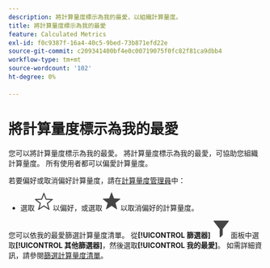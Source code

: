 ```yaml
---
description: 將計算量度標示為我的最愛，以組織計算量度。
title: 將計算量度標示為我的最愛
feature: Calculated Metrics
exl-id: f0c9387f-16a4-40c5-9bed-73b871efd22e
source-git-commit: c209341400bf4e0c00719075f0fc82f81ca9dbb4
workflow-type: tm+mt
source-wordcount: '102'
ht-degree: 0%

---
```


# 將計算量度標示為我的最愛

您可以將計算量度標示為我的最愛。 將計算量度標示為我的最愛，可協助您組織計算量度。 所有使用者都可以偏愛計算量度。

若要偏好或取消偏好計算量度，請在[計算量度管理員](/help/components/calc-metrics/cm-workflow/cm-manager.md)中：

* 選取![星形大綱](/help/assets/icons/StarOutline.svg)以偏好，或選取![星形](/help/assets/icons/Star.svg)以取消偏好的計算量度。

您可以依我的最愛篩選計算量度清單。 從&#x200B;**[!UICONTROL 篩選器]** ![篩選器](/help/assets/icons/Filter.svg)面板中選取&#x200B;**[!UICONTROL 其他篩選器]**，然後選取&#x200B;**[!UICONTROL 我的最愛]**。 如需詳細資訊，請參閱[篩選計算量度清單](/help/components/calc-metrics/cm-workflow/cm-filter.md)。
